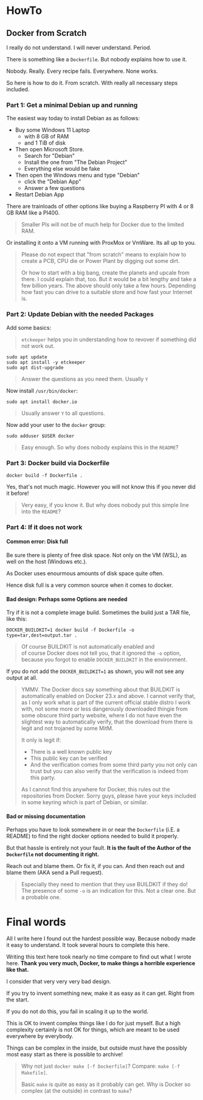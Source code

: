 # HowTo

## Docker from Scratch

I really do not understand.  I will never understand.  Period.

There is something like a `Dockerfile`.  But nobody explains how to use it.

Nobody.  Really.  Every recipe fails.  Everywhere.  None works.

So here is how to do it.  From scratch.  With really all necessary steps included.


### Part 1: Get a minimal Debian up and running

The easiest way today to install Debian as as follows:

- Buy some Windows 11 Laptop
  - with 8 GB of RAM
  - and 1 TiB of disk
- Then open Microsoft Store.
  - Search for "Debian"
  - Install the one from "The Debian Project"
  - Everything else would be fake
- Then open the Windows menu and type "Debian"
  - click the "Debian App"
  - Answer a few questions
- Restart Debian App

There are trainloads of other options like buying a Raspberry PI with 4 or 8 GB RAM like a PI400.

> Smaller PIs will not be of much help for Docker due to the limited RAM.

Or installing it onto a VM running with ProxMox or VmWare.  Its all up to you.

> Please do not expect that "from scratch" means to explain how to create a PCB, CPU die or Power Plant by digging out some dirt.
>
> Or how to start with a big bang, create the planets and upcale from there.  I could explain that, too.
> But it would be a bit lengthy and take a few billion years.  The above should only take a few hours.
> Depending how fast you can drive to a suitable store and how fast your Internet is.


### Part 2: Update Debian with the needed Packages

Add some basics:

> `etckeeper` helps you in understanding how to revover if something did not work out.

```
sudo apt update
sudo apt install -y etckeeper
sudo apt dist-upgrade
```

> Answer the questions as you need them.  Usually `Y`

Now install `/usr/bin/docker`:

```
sudo apt install docker.io
```

> Usually answer `Y` to all questions.

Now add your user to the `docker` group:

```
sudo adduser $USER docker
```

> Easy enough.  So why does nobody explains this in the `README`?


### Part 3: Docker build via Dockerfile

```
docker build -f Dockerfile .
```

Yes, that's not much magic.  However you will not know this if you never did it before!

> Very easy, if you know it.  But why does nobody put this simple line into the `README`?


### Part 4: If it does not work

#### Common error: Disk full

Be sure there is plenty of free disk space.  Not only on the VM (WSL), as well on the host (Windows etc.).

As Docker uses enourmous amounts of disk space quite often.

Hence disk full is a very common source when it comes to docker.

#### Bad design: Perhaps some Options are needed

Try if it is not a complete image build.  Sometimes the build just a TAR file, like this:

```
DOCKER_BUILDKIT=1 docker build -f Dockerfile -o type=tar,dest=output.tar .
```

> Of course BUILDKIT is not automatically enabled and  
> of course Docker does not tell you, that it ignored the `-o` option, because you forgot to enable `DOCKER_BUILDKIT` in the environment.

If you do not add the `DOCKER_BUILDKIT=1` as shown, you will not see any output at all.

> YMMV.  The Docker docs say something about that BUILDKIT is automatically enabled on Docker 23.x and above.
> I cannot verify that, as I only work what is part of the current official stable distro I work with, not some more or less dangerously downloaded thingie from some obscure third party website, where I do not have even the slightest way to automatically verify, that the download from there is legit and not trojaned by some MitM.
>
> It only is legit if:
>
> - There is a well known public key
> - This public key can be verified
> - And the verification comes from some third party you not only can trust but you can also verify that the verification is indeed from this party.
>
> As I cannot find this anywhere for Docker, this rules out the repositories from Docker.
> Sorry guys, please have your keys included in some keyring which is part of Debian, or similar.

#### Bad or missing documentation

Perhaps you have to look somewhere in or near the `Dockerfile` (i.E. a README) to find the right docker options needed to build it properly.

But that hassle is entirely not your fault.  **It is the fault of the Author of the `Dockerfile` not documenting it right.**

Reach out and blame them.  Or fix it, if you can.  And then reach out and blame them (AKA send a Pull request).

> Especially they need to mention that they use BUILDKIT if they do!  The presence of some `-o` is an indication for this.
> Not a clear one.  But a probable one.

# Final words

All I write here I found out the hardest possible way.  Because nobody made it easy to understand.  It took several hours to complete this here.

Writing this text here took nearly no time compare to find out what I wrote here.  **Thank you very much, Docker, to make things a horrible experience like that.**

I consider that very very very bad design.

If you try to invent something new, make it as easy as it can get.  Right from the start.

If you do not do this, you fail in scaling it up to the world.

This is OK to invent complex things like I do for just myself.  But a high complexity certainly is not OK for things, which are meant to be used everywhere by everybody.

Things can be complex in the inside, but outside must have the possibly most easy start as there is possible to archive!

> Why not just `docker make [-f Dockerfile]`?  Compare: `make [-f Makefile]`.
>
> Basic `make` is quite as easy as it probably can get.  Why is Docker so complex (at the outside) in contrast to `make`?
